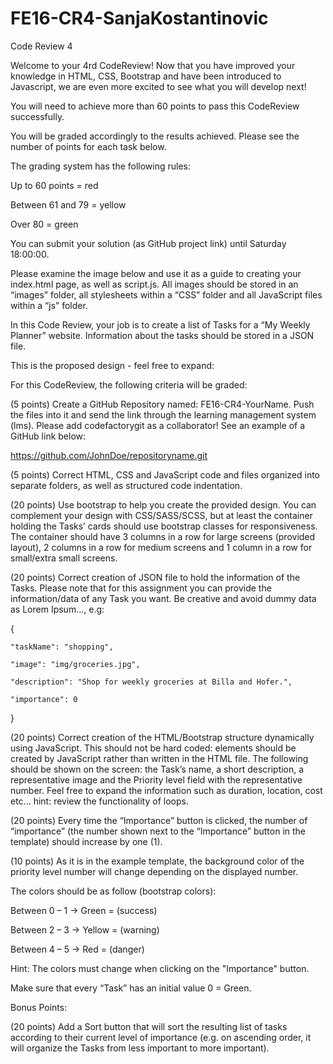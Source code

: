 # FE16-CR4-SanjaKostantinovic
Code Review 4

Welcome to your 4rd CodeReview!  Now that you have improved your knowledge in HTML, CSS, Bootstrap and have been introduced to Javascript, we are even more excited to see what you will develop next! 

You will need to achieve more than 60 points to pass this CodeReview successfully.  

You will be graded accordingly to the results achieved. Please see the number of points for each task below.  

The grading system has the following rules: 

Up to 60 points = red 

Between 61 and 79 = yellow 

Over 80 = green 

You can submit your solution (as GitHub project link) until Saturday 18:00:00. 

Please examine the image below and use it as a guide to creating your index.html page, as well as script.js. All images should be stored in an “images” folder, all stylesheets within a “CSS” folder and all JavaScript files within a “js” folder. 

In this Code Review, your job is to create a list of Tasks for a “My Weekly Planner” website. Information about the tasks should be stored in a JSON file. 

This is the proposed design - feel free to expand: 

 
 

For this CodeReview, the following criteria will be graded: 

(5 points) Create a GitHub Repository named: FE16-CR4-YourName. Push the files into it and send the link through the learning management system (lms). Please add codefactorygit as a collaborator! See an example of a GitHub link below: 

https://github.com/JohnDoe/repositoryname.git 

(5 points) Correct HTML, CSS and JavaScript code and files organized into separate folders, as well as structured code indentation. 

(20 points) Use bootstrap to help you create the provided design. You can complement your design with CSS/SASS/SCSS, but at least the container holding the Tasks’ cards should use bootstrap classes for responsiveness. The container should have 3 columns in a row for large screens (provided layout), 2 columns in a row for medium screens and 1 column in a row for small/extra small screens. 

(20 points) Correct creation of JSON file to hold the information of the Tasks. Please note that for this assignment you can provide the information/data of any Task you want. Be creative and avoid dummy data as Lorem Ipsum..., e.g:   

{ 

    "taskName": "shopping", 

    "image": "img/groceries.jpg", 

    "description": "Shop for weekly groceries at Billa and Hofer.", 

    "importance": 0    

  } 

  

(20 points) Correct creation of the HTML/Bootstrap structure dynamically using JavaScript. This should not be hard coded: elements should be created by JavaScript rather than written in the HTML file. The following should be shown on the screen: the Task’s name, a short description, a representative image and the Priority level field with the representative number.  Feel free to expand the information such as duration, location, cost etc... hint: review the functionality of loops. 

(20 points) Every time the “Importance” button is clicked, the number of “importance” (the number shown next to the “Importance” button in the template) should increase by one (1). 

(10 points) As it is in the example template, the background color of the priority level number will change depending on the displayed number.   

The colors should be as follow (bootstrap colors): 

Between 0 – 1 -> Green = (success) 

Between 2 – 3 -> Yellow = (warning) 

Between 4 – 5 -> Red = (danger) 

Hint: The colors must change when clicking on the "Importance" button. 

Make sure that every “Task” has an initial value 0 = Green. 

Bonus Points: 

(20 points) Add a Sort button that will sort the resulting list of tasks according to their current level of importance (e.g. on ascending order, it will organize the Tasks from less important to more important). 
